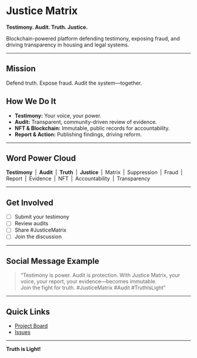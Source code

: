 # Justice Matrix

**Testimony. Audit. Truth. Justice.**

Blockchain-powered platform defending testimony, exposing fraud, and driving transparency in housing and legal systems.

---

## Mission

Defend truth. Expose fraud. Audit the system—together.

## How We Do It

- **Testimony:** Your voice, your power.
- **Audit:** Transparent, community-driven review of evidence.
- **NFT & Blockchain:** Immutable, public records for accountability.
- **Report & Action:** Publishing findings, driving reform.

---

## Word Power Cloud

**Testimony** | **Audit** | **Truth** | **Justice** | Matrix | Suppression | Fraud | Report | Evidence | NFT | Accountability | Transparency

---

## Get Involved

- [ ] Submit your testimony
- [ ] Review audits
- [ ] Share #JusticeMatrix
- [ ] Join the discussion

---

## Social Message Example

> “Testimony is power. Audit is protection. With Justice Matrix, your voice, your report, your evidence—becomes immutable.  
Join the fight for truth. #JusticeMatrix #Audit #TruthIsLight”

---

## Quick Links

- [Project Board](../../projects)
- [Issues](../../issues)

---

**Truth is Light!**